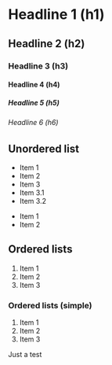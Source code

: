 # Headline 1 (h1) 
## Headline 2 (h2)
### Headline 3 (h3)
#### Headline 4 (h4)
##### Headline 5 (h5)
###### Headline 6 (h6)

## Unordered list

* Item 1
* Item 2
* Item 3
 * Item 3.1
 * Item 3.2
 
 - Item 1
 - Item 2

## Ordered lists 
1. Item 1
2. Item 2
3. Item 3

### Ordered lists (simple)
1. Item 1
1. Item 2
1. Item 3





Just a test
